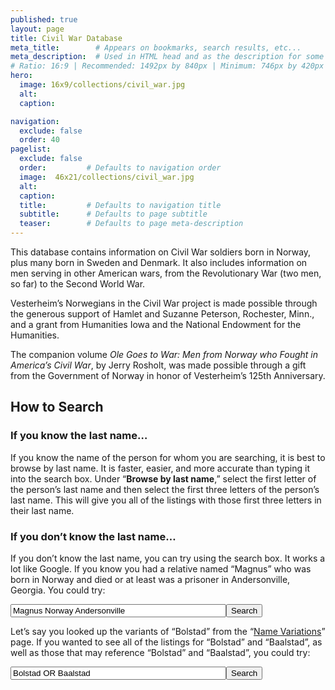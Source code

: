 ```yaml
---
published: true
layout: page
title: Civil War Database
meta_title:        # Appears on bookmarks, search results, etc...
meta_description:  # Used in HTML head and as the description for some search engines
# Ratio: 16:9 | Recommended: 1492px by 840px | Minimum: 746px by 420px
hero:
  image: 16x9/collections/civil_war.jpg
  alt:
  caption:

navigation:
  exclude: false
  order: 40
pagelist:
  exclude: false
  order:         # Defaults to navigation order  
  image:  46x21/collections/civil_war.jpg
  alt:
  caption:
  title:         # Defaults to navigation title
  subtitle:      # Defaults to page subtitle
  teaser:        # Defaults to page meta-description   
---
```

This database contains information on Civil War soldiers born in Norway, plus many born in Sweden and Denmark. It also includes information on men serving in other American wars, from the Revolutionary War (two men, so far) to the Second World War.

Vesterheim’s Norwegians in the Civil War project is made possible through the generous support of Hamlet and Suzanne Peterson, Rochester, Minn., and a grant from Humanities Iowa and the National Endowment for the Humanities.

The companion volume *Ole Goes to War: Men from Norway who Fought in America’s Civil War*, by Jerry Rosholt, was made possible through a gift from the Government of Norway in honor of Vesterheim’s 125th Anniversary.

## How to Search

### If you know the last name…

If you know the name of the person for whom you are searching, it is best to browse by last name.  It is faster, easier, and more accurate than typing it into the search box. Under “**Browse by last name**,” select the first letter of the person’s last name and then select the first three letters of the person’s last name. This will give you all of the listings with those first three letters in their last name.

### If you don’t know the last name…

If you don’t know the last name, you can try using the search box. It works a lot like Google. If you know you had a relative named “Magnus” who was born in Norway and died or at least was a prisoner in Andersonville, Georgia. You could try:

<form action="<$MTCGIPath$><$MTSearchScript$>" method="get">
<input maxlength="256" name="search" size="40" value="Magnus Norway Andersonville" /><input type="submit" value="Search" />
</form>

Let’s say you looked up the variants of “Bolstad” from the “[Name Variations](/collections/civil-war-database/soldiers-names/)” page.  If you wanted to see all of the listings for “Bolstad” and “Baalstad”, as well as those that may reference “Bolstad” and “Baalstad”, you could try:

<form action="<$MTCGIPath$><$MTSearchScript$>" method="get">
<input maxlength="256" name="search" size="40" value="Bolstad OR Baalstad" /><input type="submit" value="Search" />
</form>